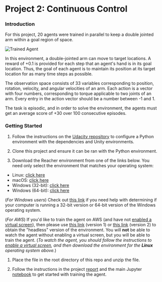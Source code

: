 [Trained agent]: https://user-images.githubusercontent.com/10624937/43851024-320ba930-9aff-11e8-8493-ee547c6af349.gif "Trained Agent"

[Udacity repository]: https://github.com/udacity/deep-reinforcement-learning#dependencies

# Project 2: Continuous Control

### Introduction

For this project, 20 agents were trained in parallel to keep a double jointed arm within a goal region of space.

 ![Trained Agent][Trained agent]

In this environment, a double-jointed arm can move to target locations. A reward of +0.1 is provided for each step that an agent's hand is in its goal location. Thus, the goal of each agent is to maintain its position at its target location for as many time steps as possible.

The observation space consists of 33 variables corresponding to position, rotation, velocity, and angular velocities of an arm. Each action is a vector with four numbers, corresponding to torque applicable to two joints of an arm. Every entry in the action vector should be a number between -1 and 1.

The task is episodic, and in order to solve the environment, the agents must get an average score of +30 over 100 consecutive episodes.


### Getting Started

1. Follow the instructions on the [Udacity repository] to configure a Python environment with the dependencies and Unity environments.

1. Clone this project and ensure it can be ran with the Python environment.

1. Download the Reacher environment from one of the links below.  You need only select the environment that matches your operating system:
  - Linux: [click here](https://s3-us-west-1.amazonaws.com/udacity-drlnd/P2/Reacher/Reacher_Linux.zip)
  - macOS: [click here](https://s3-us-west-1.amazonaws.com/udacity-drlnd/P2/Reacher/Reacher.app.zip)
  - Windows (32-bit): [click here](https://s3-us-west-1.amazonaws.com/udacity-drlnd/P2/Reacher/Reacher_Windows_x86.zip)
  - Windows (64-bit): [click here](https://s3-us-west-1.amazonaws.com/udacity-drlnd/P2/Reacher/Reacher_Windows_x86_64.zip)

  (_For Windows users_) Check out [this link](https://support.microsoft.com/en-us/help/827218/how-to-determine-whether-a-computer-is-running-a-32-bit-version-or-64) if you need help with determining if your computer is running a 32-bit version or 64-bit version of the Windows operating system.

  (_For AWS_) If you'd like to train the agent on AWS (and have not [enabled a virtual screen](https://github.com/Unity-Technologies/ml-agents/blob/master/docs/Training-on-Amazon-Web-Service.md)), then please use [this link](https://s3-us-west-1.amazonaws.com/udacity-drlnd/P2/Reacher/one_agent/Reacher_Linux_NoVis.zip) (version 1) or [this link](https://s3-us-west-1.amazonaws.com/udacity-drlnd/P2/Reacher/Reacher_Linux_NoVis.zip) (version 2) to obtain the "headless" version of the environment.  You will **not** be able to watch the agent without enabling a virtual screen, but you will be able to train the agent.  (_To watch the agent, you should follow the instructions to [enable a virtual screen](https://github.com/Unity-Technologies/ml-agents/blob/master/docs/Training-on-Amazon-Web-Service.md), and then download the environment for the **Linux** operating system above._)

1. Place the file in the root directory of this repo and unzip the file.

1. Follow the instructions in the project [report](https://github.com/jknagin/Udacity-DRLND-P1-Navigation/blob/master/Report.md#running-navigationipynb) and the main Jupyter [notebook](https://github.com/jknagin/Udacity-DRLND-P1-Navigation/blob/master/Navigation.ipynb) to get started with training the agent.
